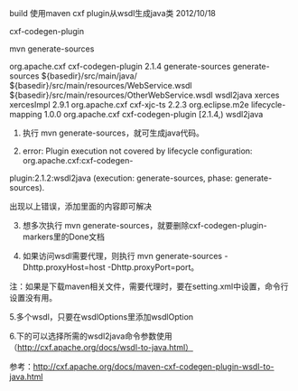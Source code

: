 build 使用maven cxf plugin从wsdl生成java类 2012/10/18


cxf-codegen-plugin

mvn generate-sources


<build>
		<plugins>
			<plugin>
				<groupId>org.apache.cxf</groupId>
                <artifactId>cxf-codegen-plugin</artifactId>
                <version>2.1.4</version>
                <executions>
                	<execution>
                		<id>generate-sources</id>
                		<phase>generate-sources</phase>
                		<configuration>
<!--                 			<sourceRoot>${basedir}/target/generated-sources/</sourceRoot> -->
							<sourceRoot>${basedir}/src/main/java/</sourceRoot>
                			<wsdlOptions>
                				<wsdlOption>
                					<wsdl>${basedir}/src/main/resources/WebService.wsdl</wsdl>
<!--                 					<extraarg>-client</extraarg> -->
<!--           							<extraarg>-verbose</extraarg>  -->
                				</wsdlOption>
                				<wsdlOption>
                					<wsdl>${basedir}/src/main/resources/OtherWebService.wsdl</wsdl>
<!--                 					<extraarg>-client</extraarg> -->
<!--           							<extraarg>-verbose</extraarg>  -->
                				</wsdlOption>
                			</wsdlOptions>
                		</configuration>
                		<goals>
                            <goal>wsdl2java</goal>
                        </goals>
                	</execution>
                </executions>
                <dependencies>
                    <dependency>
                        <groupId>xerces</groupId>
                        <artifactId>xercesImpl</artifactId>
                        <version>2.9.1</version>
                    </dependency>
                    <dependency>
                        <groupId>org.apache.cxf</groupId>
                        <artifactId>cxf-xjc-ts</artifactId>
                        <version>2.2.3</version>
                    </dependency>
                </dependencies>
			</plugin>
		</plugins>
		<pluginManagement>
			<plugins>
				<!--This plugin's configuration is used to store Eclipse m2e settings only. It has no influence on the Maven build itself.-->
				<plugin>
					<groupId>org.eclipse.m2e</groupId>
					<artifactId>lifecycle-mapping</artifactId>
					<version>1.0.0</version>
					<configuration>
						<lifecycleMappingMetadata>
							<pluginExecutions>
								<pluginExecution>
									<pluginExecutionFilter>
										<groupId>
											org.apache.cxf
										</groupId>
										<artifactId>
											cxf-codegen-plugin
										</artifactId>
										<versionRange>
											[2.1.4,)
										</versionRange>
										<goals>
											<goal>wsdl2java</goal>
										</goals>
									</pluginExecutionFilter>
									<action>
										<ignore></ignore>
									</action>
								</pluginExecution>
							</pluginExecutions>
						</lifecycleMappingMetadata>
					</configuration>
				</plugin>
			</plugins>
		</pluginManagement>
	</build>


1. 执行 mvn generate-sources，就可生成java代码。 

2. error: Plugin execution not 
covered by lifecycle configuration: org.apache.cxf:cxf-codegen- 

plugin:2.1.2:wsdl2java (execution: generate-sources, phase: 
generate-sources). 

出现以上错误，添加<pluginManagement></pluginManagement>里面的内容即可解决 

3. 想多次执行 mvn generate-sources，就要删除cxf-codegen-plugin-markers里的Done文档 

4. 如果访问wsdl需要代理，则执行 mvn generate-sources -Dhttp.proxyHost=host -Dhttp.proxyPort=port。 

注：如果是下载maven相关文件，需要代理时，要在setting.xml中设置，命令行设置没有用。 

5.多个wsdl，只要在wsdlOptions里添加wsdlOption 

6.<extraargs>下的<extraarg>可以选择所需的wsdl2java命令参数使用（http://cxf.apache.org/docs/wsdl-to-java.html） 

参考：http://cxf.apache.org/docs/maven-cxf-codegen-plugin-wsdl-to-java.html

